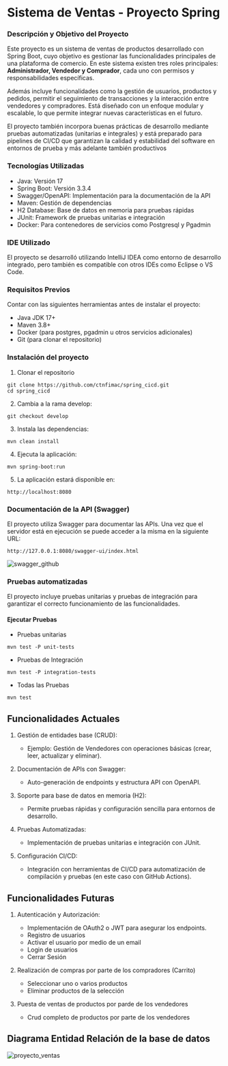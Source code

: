 # Sistema de Ventas - Proyecto Spring 

### Descripción y Objetivo del Proyecto

Este proyecto es un sistema de ventas de productos desarrollado con Spring Boot, cuyo objetivo es gestionar las funcionalidades principales de una plataforma de comercio. 
En este sistema existen tres roles principales: **Administrador, Vendedor y Comprador**, cada uno con permisos y responsabilidades específicas.

Además incluye funcionalidades como la gestión de usuarios, productos y pedidos, permitir el seguimiento de transacciones y la interacción entre vendedores y compradores. 
Está diseñado con un enfoque modular y escalable, lo que permite integrar nuevas características en el futuro.

El proyecto también incorpora buenas prácticas de desarrollo mediante pruebas automatizadas (unitarias e integrales) 
y está preparado para pipelines de CI/CD que garantizan la calidad y estabilidad del software en entornos de prueba  y más adelante también productivos


### Tecnologías Utilizadas
- Java: Versión 17
- Spring Boot: Versión 3.3.4
- Swagger/OpenAPI: Implementación para la documentación de la API
- Maven: Gestión de dependencias
- H2 Database: Base de datos en memoria para pruebas rápidas
- JUnit: Framework de pruebas unitarias e integración
- Docker: Para contenedores de servicios como Postgresql y Pgadmin



### IDE Utilizado
El proyecto se desarrolló utilizando IntelliJ IDEA como entorno de desarrollo integrado, 
pero también es compatible con otros IDEs como Eclipse o VS Code.


### Requisitos Previos
Contar con las siguientes herramientas antes de instalar el proyecto:

- Java JDK 17+
- Maven 3.8+
- Docker (para postgres, pgadmin u otros servicios adicionales)
- Git (para clonar el repositorio)


### Instalación del proyecto

1. Clonar el repositorio
```
git clone https://github.com/ctnfimac/spring_cicd.git
cd spring_cicd
```

2. Cambia a la rama develop:
```
git checkout develop
```
3. Instala las dependencias:
```
mvn clean install
```
4. Ejecuta la aplicación:
```
mvn spring-boot:run
```
5. La aplicación estará disponible en:
```
http://localhost:8080
```

### Documentación de la API (Swagger)
El proyecto utiliza Swagger para documentar las APIs. Una vez que el servidor está en ejecución se 
puede acceder a la misma en la siguiente URL:
```
http://127.0.0.1:8080/swagger-ui/index.html
```
![swagger_github](https://github.com/user-attachments/assets/10ec147c-e300-489b-89c9-3b2b9384b281)

### Pruebas automatizadas
El proyecto incluye pruebas unitarias y pruebas de integración para garantizar el correcto funcionamiento de las funcionalidades.

#### Ejecutar Pruebas

- Pruebas unitarias
```
mvn test -P unit-tests
```
- Pruebas de Integración
```
mvn test -P integration-tests
```
- Todas las Pruebas
```
mvn test
```

## Funcionalidades Actuales
1. Gestión de entidades base (CRUD):
    - Ejemplo: Gestión de Vendedores con operaciones básicas (crear, leer, actualizar y eliminar).

2. Documentación de APIs con Swagger:
    - Auto-generación de endpoints y estructura API con OpenAPI.

3. Soporte para base de datos en memoria (H2):
    - Permite pruebas rápidas y configuración sencilla para entornos de desarrollo.

4. Pruebas Automatizadas:
    - Implementación de pruebas unitarias e integración con JUnit.

5. Configuración CI/CD:
    - Integración con herramientas de CI/CD para automatización de compilación y pruebas (en este caso con GitHub Actions).

## Funcionalidades Futuras
1. Autenticación y Autorización:
    - Implementación de OAuth2 o JWT para asegurar los endpoints.
    - Registro de usuarios
    - Activar el usuario por medio de un email
    - Login de usuarios
    - Cerrar Sesión
    

2. Realización de compras por parte de los compradores (Carrito)
    - Seleccionar uno o varios productos 
    - Eliminar productos de la selección

3. Puesta de ventas de productos por parde de los vendedores
    - Crud completo de productos por parte de los vendedores


## Diagrama Entidad Relación de la base de datos
![proyecto_ventas](https://github.com/user-attachments/assets/60b35607-a9bf-474d-abef-4c20ec155877)







